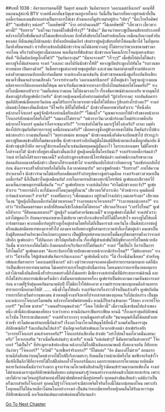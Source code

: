 ##บทที่ 1036 : อัดรายการตอนที่สี่!
วันศุกร์
ตอนเช้า
วันอัดรายการ ‘เดอะแมสก์ซิงเกอร์’ ตอนที่สี่
บนถนนสู่สถานี BTV จางเย่นั่งอกสั่นขวัญแขวนอยู่ภายในรถ วันนี้เป็นวันแรกที่หยางซูทำหน้าที่เป็นบอดี้การ์ดและคนขับรถอย่างเป็นทางการให้เขา ตัวเธอเองก็ดูประหม่าอยู่บ้าง
“เฮ้ยๆ”
“มีอะไรหรือศิษย์พี่?”
“เธอขับช้าๆ หน่อย!”
“โอเคศิษย์พี่”
“อ๊าก อย่าปาดเลนสิ!”
“ได้เลยศิษย์พี่”
“เลี้ยวขวา เลี้ยวขวาตรงนี้!”
“รับทราบ”
“แน่ใจนะว่าเธอมีใบขับขี่จริงๆ?”
“ข้ามีนะ”
ชัดเจนว่าหยางซูเป็นคนขับรถประเภทที่หลังจากได้ใบขับขี่มาแล้วก็ไม่เคยขับรถอีกเลย อีกทั้งยังขับรถได้โหดร้ายดิบเถื่อน เหมือนกับความหัวทึบของเธอ ที่สักแต่พุ่งไปด้านหน้า ซ้ำยังเหยียบมิดเกียร์ เข้าตำราผู้หญิงขับรถที่ทำให้คนเสียวไส้
ในที่สุดรถก็มาถึงที่หมายแล้ว
ทว่าที่ทางเข้ากลับมีนักข่าวจำนวนไม่น้อยขวางอยู่ ก็ไม่ทราบว่าพวกเขาตามข่าวมาจากไหน หรือว่าเฝ้าอยู่ตรงนี้มาตลอด พอเห็นรถที่ขับเข้ามา นักข่าวหกเจ็ดคนก็กระโจนพุ่งตรงเข้ามาทันที
“บีเอ็มดับเบิลยูเอ็กซ์ไฟว์!”
“รุ่นกันกระสุน!”
“นั่นรถจางเย่!”
“เร็วๆๆ!”
เมื่อขับไปต่อไม่ได้แล้ว หยางซูจึงได้แต่จอดรถ
จางเย่ “ลงเถอะ เธอไปกันนักข่าวให้ที”
หยางซูเปิดประตูลงไปทันใด “รบกวนขอทางหน่อย เปิดทางด้วย!” วันนี้หยางซูแต่งกายด้วยชุดสูทสีดำ และสวมแว่นตาดำตามที่จางเย่ต้องการ แต่งตัวตามแบบฉบับบอดี้การ์ดเต็มยศ
จางเย่เองก็ลงมาเช่นกัน
นักข่าวชายคนหนึ่งชูเครื่องบันทึกเสียงขนาดจิ๋วขึ้นมาแล้วถามเสียงดัง “อาจารย์จางครับ ‘เดอะแมสก์ซิงเกอร์’ ดังใหญ่แล้ว ในฐานะผู้วางแผนผลิตรายการก็ต้องยกเครดิตให้คุณ พอจะรับสัมภาษณ์จากทางเราปักกิ่งไทมส์หน่อยได้ไหมครับ?”
จางเย่โบกมือพลางหัวเราะ “ผมก็แค่คนวางแผน ไม่ได้ลงแรงอะไร เรื่องสัมภาษณ์ช่างเถอะครับ พวกคุณไปนัดทางผู้กำกับหูเฟยดีกว่าครับ”
นักข่าวหญิงคนหนึ่งยิงคำถามต่อทันที “ผู้กำกับจางคะ จากอันดับดาราสุดอัปลักษณ์เมื่อหลายวันก่อน คุณได้รับการโหวตจากชาวเน็ตให้ได้ที่สอง รู้สึกอย่างไรบ้างคะ?”
จางเย่เดินหน้าไปพลางยิ้มเล็กน้อย “ดีใจครับ ดีที่ไม่ใช่ที่หนึ่ง”
นักข่าวทั้งหลายพากันหัวเราะ
“ที่หนึ่งคือหน้ากากโจ๊กเกอร์ คุณรู้จักนักร้องท่านนี้หรือเปล่า?”
“ไม่แน่ใจ”
“คุณพอจะบอกใบ้ตัวจริงของหน้ากากโจ๊กเกอร์สักหน่อยได้หรือไม่?”
“ผมเองก็ไม่ทราบ”
“หน้ากากวันเวลานักร้องมาใหม่ประกาศศึกกับหน้ากากโจ๊กเกอร์ คุณคิดว่าใครจะชนะครับ?”
“การแข่งยังไม่เริ่ม ผมจะรู้ได้ไงล่ะครับ? เอาละ ผมยังต้องไปประชุมกับทีมรายการอยู่ แค่นี้ก่อนนะครับ?”
เมื่อหยางซูซึ่งอยู่ข้างกายเขาได้ยิน ก็พลันก้าวไปข้างหน้าสองก้าว กางแขนกั้นคนไว้ “ขอทางหน่อย ขอบคุณ”
นักข่าวคนหนึ่งยังคิดจะเบียดเข้าไป ปรากฏว่าหยางซูปัดแขนข้างที่ถือไมค์ของเขาขึ้น นักข่าวชายร่างบึกบึนผู้นั้นได้แต่มีสีหน้าตกตะลึงเมื่อถูกดันกลับ มีนักข่าวพุ่งเข้าไปอีก หยางซูใช้การเคลื่อนไหวเช่นเดิมหยุดคนผู้นั้นเอาไว้
ในระยะสองเมตร ไม่มีใครเข้าใกล้จางเย่ได้!
นักข่าวที่อยู่ตรงนั้นต่างตื่นตะลึง!
ผู้หญิงคนนี้เป็นใครกันน่ะ?
จางเย่จ้างบอดี้การ์ดแล้ว?
ว่าแต่ ทำไมถึงได้ร้ายกาจขนาดนี้?
มาถึงประตูทางเข้าสถานีโทรทัศน์แล้ว เหล่าพนักงานรักษาความปลอดภัยออกมาสกัดนักข่าว เปิดทางให้จางเย่เข้าไป
จางเย่หันกลับไปกล่าวกับหยางซู “เธอขับรถกลับไปก่อน ฉันอาจจะเสร็จสักบ่ายหรือไม่ก็เย็น ถึงเวลาค่อยมารับ”
หยางซูพยักหน้า “รับทราบ!”
ภายใต้ความประหลาดใจ นักข่าวจำนวนไม่น้อยรีบกดชัตเตอร์รัวถ่ายรูปหยางซูอย่างดุเดือด จางเย่จ้างสาวสวยมาเป็นบอดี้การ์ด? นี่ก็เป็นข่าวใหญ่เหมือนกัน!
ภายในอาคารหลักของสถานีโทรทัศน์
หูเฟยและเสียวหลวี่ก็มองเห็นภาพเหตุการณ์นี้เช่นกัน
“จาง” หูเฟยทักทาย
จางเย่เดินไปหา “ทำไมนักข่าวเยอะจัง?”
หูเฟยหัวเราะ “รายการดังไง ตะกี้ฉันเองก็โดนรุมอยู่ตั้งนาน”
เสียวหลวี่หัวเราะคิก “หัวหน้าจาง คุณมีบอดี้การ์ดแล้วเหรอคะ? สวยจัง!”
จางเย่ยิ้มบางๆ “เพื่อนผมเอง อยู่บ้านก็ว่างเปล่าๆ ผมเลยจ้างมา”
เสียวหลวี่ฉงน “ผู้หญิงก็เป็นบอดี้การ์ดได้ด้วยเหรอคะ? ร่างกายเธอจะไหวเหรอ?”
“ร่างกายเธอน่ะเหรอ?” จางเย่ว่า “ถ้าเป็นคนธรรมดา มาสักยี่สิบคนก็เข้าใกล้เธอไม่ได้หรอก”
เสียวหลวี่ร้องเอ๋ “เวอร์ไปไหน!”
หูเฟยก็หัวเราะ “ยี่สิบคนเลยเหรอ?”
ผู้หญิง?
แถมยังสวยจัดขนาดนี้?
พวกหูเฟยต่างไม่เชื่อ!
จางเย่หัวเราะแล้วไม่พูดอะไร กับคนภายนอกเขาคงไม่อธิบาย เพราถึงจะอธิบายไปก็ไม่มีใครเข้าใจ หยางซูไม่ใช่บอดี้การ์ดธรรมดา พวกบอดี้การ์ดรูปร่างสูงใหญ่กล้ามโตหรือไม่ก็เป็นคาราเต้ เทควันโด เป็นศิลปะการต่อสู้ หรือแม้แต่อดีตทหารของดาราทั่วไป ลองมาเจอกับหยางซูสักสามกระบวนท่าก็เอาไม่อยู่แล้ว คนเขาเป็นถึงผู้สืบทอดอัจฉริยะของไทเก๊กตระกูลหยาง เป็นผู้ฝึกยุทธ์สายมวยภายในชั้นครูที่ชอบธรรมยิ่งกว่าจางเย่เสียอีก
หูเฟยกล่าว “ไปกันเถอะ เข้าไปคุยกันข้างใน เรื่องที่ผู้เข้าแข่งขันใช้บัญชีทางการไปโพสต์เวยป๋อวันนั้น พวกเราเองก็คิดไม่ถึง ถึงตอนหลังจะรีบจัดการก็ไม่ทันแล้ว”
จางเย่ “ไม่เป็นไร ถือว่าเป็นการโปรโมตไป”
หูเฟยมองเขา “ต้องระงับการใช้เวยป๋อของพวกหน้ากากนักร้องไหม?”
“ไม่ต้องหรอก” จางเย่ว่า “ไม่จำเป็น ให้ผู้เข้าแข่งขันจัดการกันเองเถอะ”
หูเฟยดีดนิ้วเปาะ “ได้ เรื่องนี้ฉันเชื่อเธอ”
สำหรับหูเฟยและทีมรายการ ‘เดอะแมสก์ซิงเกอร์’ แล้ว แม้ว่าพวกเขาจะเคยลงมือทำรายการมามากมาย แต่ก็นับว่าเป็นเพียงรายการขนาดย่อม ไม่เคยทำรายการใหญ่ระดับนี้มาก่อน โดยเฉพาะรายการที่ฉายตอนแรกแล้วได้เรตติ้งอันดับหนึ่งทั่วประเทศอย่างนี้ยิ่งไม่เคยทำ มีเพียงจางเย่เท่านั้นที่มีประสบการณ์ด้านนี้ และยังไม่ใช่ประสบการณ์เพียงครั้งเดียว ดังนั้นหลายต่อหลายเรื่อง หูเฟยจำเป็นต้องถามความเห็นของจางเย่ก่อน ความที่รู้จักคุ้นเคยกันมานานนับปี ก็ไม่มีอะไรให้ต้องอาย ความปรารถนาของทุกคนคือล้วนอยากทำรายการนี้ออกมาให้ดี!
……
หนึ่งชั่วโมงให้หลัง
จางเย่จัดการเรื่องราวที่จำเป็นแล้วเสร็จ หูเฟยกับทีมรายการก็ต่างเริ่มทำงานของตน ด้วยเหตุนี้จางเย่จึงหายไปจากสายตาของทุกคน รีบไปแปลงร่าง เป็นชุดและหน้ากากโจ๊กเกอร์โดยพลัน
หลังจากโทรศัพท์สายหนึ่ง หานฉีก็รีบเร่งเข้ามาหา
“ไอ้หยา อาจารย์โจ๊กเกอร์!”
“ขอโทษ มาสาย”
“วงดนตรีรอคุณแล้วค่ะ”
“โอเค ไปเดี๋ยวนี้”
เมื่อวานนี้เขาซ้อมไปแล้วเพลงหนึ่ง เช้านี้ต้องซ้อมเพลงที่สอง
ระหว่างทาง หานฉีบ่นกระฟัดกระเฟียด
หานฉี “เรื่องดาราสุดอัปลักษณ์อะไรนั่น ไร้สาระชะมัดเลยค่ะ”
จางเย่หัวเราะเบาๆ
หานฉีพูดอย่างหัวเสีย “ขนาดคุณยังไม่ได้เผยตัวเลยด้วยซ้ำ ทำไมต้องมาทำแบบนี้กันด้วย? เรื่องอะไรมาโหวตให้คุณได้ที่หนึ่ง? แถมยังเป็นดาราสุดอัปลักษณ์อีก? รังแกกันเกินไปแล้ว!”
บังเอิญเจอกับต้าเฟยและโหวเกอข้างหน้า
ต้าเฟยร้องทัก “อาจารย์โจ๊กเกอร์ มาแล้วเหรอครับ?”
โจ๊กเกอร์ส่งเสียงอืม
ต้าเฟย “อย่าไปสนใจผลโหวตนั่นเลยนะครับ”
โหวเกอเสริม “ชาวเน็ตก็แค่เล่นขำๆ น่ะครับ”
หานฉี “แค่เล่นขำๆ? นี่มันหยามกันต่างหาก!”
โจ๊กเกอร์ “ไม่เป็นไร”
ที่ประตูทางเข้าห้องซ้อม หน้ากากไม้ใกล้ฝั่งเดินออกมาพอดี
ทั้งสองเจอกัน ก็ทักทายกันง่ายๆ
“โจ๊กเกอร์?”
“สวัสดี”
“นายขี้เหร่จริงเหรอ?”
“ก็ไม่หล่อ”
“อ้อ ฉันเองก็ไม่สวย”
ตอนแรกหานฉียังสับสนว่าเหตุใดหน้ากากไม้ใกล้ฝั่งจึงถามตรงๆ กับคนอื่นว่าหน้าตาดีหรือไม่ พอฟังจบจึงเข้าใจ ที่แท้ก็เป็นอีกวิธีที่อาจารย์ไม้ใกล้ฝั่งปลอบใจโจ๊กเกอร์นั่นเอง
ผลกระทบของการโหวตบนเวยป๋อเมื่อหลายวันก่อนนั้นนับว่ากว้างมาก ดูจากจำนวนโหวตนับสิบล้านก็รู้ว่ามีคนเข้าร่วมมากมายเพียงใด จางเย่ได้ตำแหน่งดาราสุดอัปลักษณ์อันดับสอง แต่ทุกคนต่างรู้ว่าคนอย่างจางเย่ค่อนข้างไม่สะทกสะท้าน เพราะเขาก็มักจะวนเวียนอยู่กับตำแหน่งที่ไม่น่าพิสมัยเหล่านี้อยู่บ่อยครั้ง ทุกคนต่างชินเสียแล้ว แต่นับว่าเป็นครั้งแรกสำหรับโจ๊กเกอร์ ทุกคนไม่รู้ว่าโจ๊กเกอร์จะมีสภาพจิตใจรับเรื่องนี้ได้มากน้อยแค่ไหน เพราะยังไงทุกคนก็ไม่ได้ฉายเดี่ยวไม่สนโลกอย่างจางเย่ เป็นต้นว่าหากมีชายหรือหญิงคนอื่นได้รับฉายาว่าสุดอัปลักษณ์แบบนี้ คงเจ็บแค้นเต้นผางด่าพ่อล่อแม่ไปนานแล้ว


[Go To Next Chapter]( ./137.md)